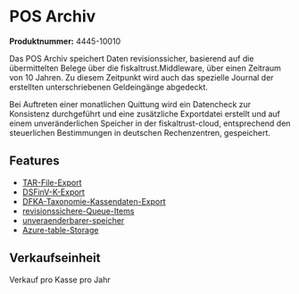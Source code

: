 # POS Archiv

**Produktnummer:** 4445-10010

Das POS Archiv speichert Daten revisionssicher, basierend auf die übermittelten Belege über die fiskaltrust.Middleware, über einen Zeitraum von 10 Jahren. Zu diesem Zeitpunkt wird auch das spezielle Journal der erstellten unterschriebenen Geldeingänge abgedeckt.

Bei Auftreten einer monatlichen Quittung wird ein Datencheck zur Konsistenz durchgeführt und eine zusätzliche Exportdatei erstellt und auf einem unveränderlichen Speicher in der fiskaltrust-cloud, entsprechend den steuerlichen Bestimmungen in deutschen Rechenzentren, gespeichert.

## Features

- [TAR-File-Export](../features/TAR-File-Export.md) 
- [DSFinV-K-Export](../features/DSFinV-K-Export.md) 
- [DFKA-Taxonomie-Kassendaten-Export](../features/DFKA-Taxonomie-Kassendaten-Export.md) 
-  [revisionssichere-Queue-Items](../features/revisionssichere-Queue-Items.md) 
-  [unveraenderbarer-speicher](../features/unveraenderbarer-speicher.md)
-   [Azure-table-Storage](../../compliance-as-a-service/features/Azure-table-Storage.md) 

## Verkaufseinheit

Verkauf pro Kasse pro Jahr